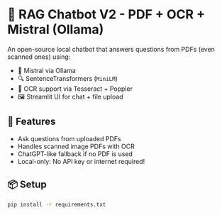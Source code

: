 # 🤖 RAG Chatbot V2 - PDF + OCR + Mistral (Ollama)

An open-source local chatbot that answers questions from PDFs (even scanned ones) using:

- 🧠 Mistral via Ollama
- 🔍 SentenceTransformers (`MiniLM`)
- 🧾 OCR support via Tesseract + Poppler
- 🖼️ Streamlit UI for chat + file upload

## 🚀 Features

- Ask questions from uploaded PDFs
- Handles scanned image PDFs with OCR
- ChatGPT-like fallback if no PDF is used
- Local-only: No API key or internet required!

## 📦 Setup

```bash
pip install -r requirements.txt
